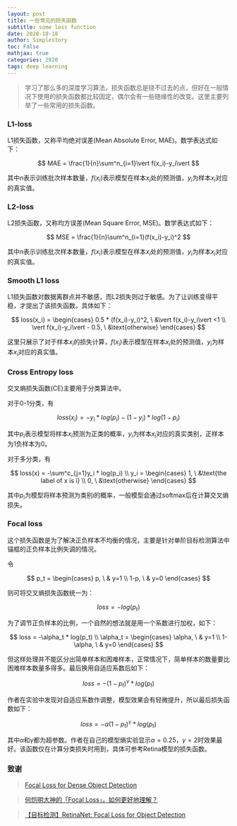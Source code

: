 ```yaml
---
layout: post
title: 一些常见的损失函数
subtitle: some loss function
date: 2020-10-18
author: Simplestory
toc: False
mathjax: true
categories: 2020
tags: deep learning
---
```


> 学习了那么多的深度学习算法，损失函数总是绕不过去的点，但好在一般情况下使用的损失函数都比较固定，偶尔会有一些随缘性的改变。这里主要列举了一些常用的损失函数。


### L1-loss

L1损失函数，又称平均绝对误差(Mean Absolute Error, MAE)。数学表达式如下：

$$
MAE = \frac{1}{n}\sum^n_{i=1}\vert f(x_i)-y_i\vert
$$

其中$n$表示训练批次样本数量，$f(x_i)$表示模型在样本$x_i$处的预测值，$y_i$为样本$x_i$对应的真实值。


### L2-loss

L2损失函数，又称均方误差(Mean Square Error, MSE)。数学表达式如下：

$$
MSE = \frac{1}{n}\sum^n_{i=1}(f(x_i)-y_i)^2
$$

其中$n$表示训练批次样本数量，$f(x_i)$表示模型在样本$x_i$处的预测值，$y_i$为样本$x_i$对应的真实值。


### Smooth L1 loss

L1损失函数对数据离群点并不敏感，而L2损失则过于敏感。为了让训练变得平稳，才提出了该损失函数。具体如下：

$$
loss(x_i) = 
\begin{cases}
    0.5 * (f(x_i)-y_i)^2, \ &\vert f(x_i)-y_i\vert <1 \\
    \vert f(x_i)-y_i\vert - 0.5, \ &\text{otherwise}
\end{cases}
$$

这里只展示了对于样本$x_i$的损失计算，$f(x_i)$表示模型在样本$x_i$处的预测值，$y_i$为样本$x_i$对应的真实值。


### Cross Entropy loss

交叉熵损失函数(CE)主要用于分类算法中。

对于0-1分类，有

$$
loss(x_i) = -y_i * log(p_i)-(1-y_i) * log(1-p_i)
$$

其中$p_i$表示模型将样本$x_i$预测为正类的概率，$y_i$为样本$x_i$对应的真实类别，正样本为1负样本为0。

对于多分类，有

$$
loss(x) = -\sum^c_{j=1}y_i * log(p_i) \\
y_i = 
\begin{cases}
    1, \ &\text{the label of x is i} \\
    0, \ &\text{otherwise}
\end{cases}
$$

其中$p_i$为模型将样本预测为类别$i$的概率，一般模型会通过softmax后在计算交叉熵损失。

### Focal loss

这个损失函数是为了解决正负样本不均衡的情况，主要是针对单阶目标检测算法中锚框的正负样本比例失调的情况。

令

$$
p_t = 
\begin{cases}
    p, \ & y=1 \\
    1-p, \ & y=0
\end{cases}
$$

则可将交叉熵损失函数统一为：

$$
loss = -log(p_t)
$$

为了调节正负样本的比例，一个自然的想法就是用一个系数进行加权，如下：

$$
loss = -\alpha_t * log(p_t) \\
\alpha_t = 
\begin{cases}
    \alpha, \ & y=1 \\
    1-\alpha, \ & y=0
\end{cases}
$$

但这样处理并不能区分出简单样本和困难样本，正常情况下，简单样本的数量要比困难样本数量多得多。最后换用自适应系数后如下：

$$
loss = -(1-p_t)^\gamma * log(p_t)
$$

作者在实验中发现对自适应系数作调整，模型效果会有轻微提升，所以最后损失函数如下：

$$
loss = -\alpha(1-p_t)^\gamma * log(p_t)
$$

其中$\alpha$和$\gamma$都为超参数。作者在自己的模型熵实验显示$\alpha=0.25$，$\gamma=2$时效果最好。该函数仅在计算分类损失时用到，具体可参考Retina模型的损失函数。

### 致谢

>[Focal Loss for Dense Object Detection](https://arxiv.org/pdf/1708.02002.pdf)

>[何恺明大神的「Focal Loss」，如何更好地理解？](https://zhuanlan.zhihu.com/p/32423092)

>[【目标检测】RetinaNet: Focal Loss for Object Detection](https://zhuanlan.zhihu.com/p/65584372)
